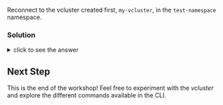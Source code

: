 Reconnect to the vcluster created first, `my-vcluster`, in the `test-namespace` namespace.

### Solution

<details>
<summary>click to see the answer</summary>

`vcluster connect my-vcluster`{{exec}}

</details>

## Next Step

This is the end of the workshop! Feel free to experiment with the
_vcluster_ and explore the different commands available in the CLI.
